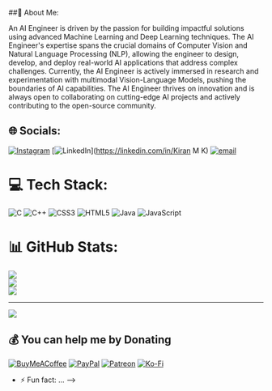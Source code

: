 ##💫 About Me:

An AI Engineer is driven by the passion for building impactful solutions using advanced Machine Learning and Deep Learning techniques. The AI Engineer's expertise spans the crucial domains of Computer Vision and Natural Language Processing (NLP), allowing the engineer to design, develop, and deploy real-world AI applications that address complex challenges. Currently, the AI Engineer is actively immersed in research and experimentation with multimodal Vision-Language Models, pushing the boundaries of AI capabilities. The AI Engineer thrives on innovation and is always open to collaborating on cutting-edge AI projects and actively contributing to the open-source community.


## 🌐 Socials:
[![Instagram](https://img.shields.io/badge/Instagram-%23E4405F.svg?logo=Instagram&logoColor=white)](https://instagram.com/kiran_m_k1803) [![LinkedIn](https://img.shields.io/badge/LinkedIn-%230077B5.svg?logo=linkedin&logoColor=white)](https://linkedin.com/in/Kiran M K) [![email](https://img.shields.io/badge/Email-D14836?logo=gmail&logoColor=white)](mailto:kiranmk1803@gmail.com) 

# 💻 Tech Stack:
![C](https://img.shields.io/badge/c-%2300599C.svg?style=for-the-badge&logo=c&logoColor=white) ![C++](https://img.shields.io/badge/c++-%2300599C.svg?style=for-the-badge&logo=c%2B%2B&logoColor=white) ![CSS3](https://img.shields.io/badge/css3-%231572B6.svg?style=for-the-badge&logo=css3&logoColor=white) ![HTML5](https://img.shields.io/badge/html5-%23E34F26.svg?style=for-the-badge&logo=html5&logoColor=white) ![Java](https://img.shields.io/badge/java-%23ED8B00.svg?style=for-the-badge&logo=openjdk&logoColor=white) ![JavaScript](https://img.shields.io/badge/javascript-%23323330.svg?style=for-the-badge&logo=javascript&logoColor=%23F7DF1E)
# 📊 GitHub Stats:
![](https://github-readme-stats.vercel.app/api?username=kiranmkHackHeroic&theme=material-palenight&hide_border=false&include_all_commits=true&count_private=true)<br/>
![](https://nirzak-streak-stats.vercel.app/?user=kiranmkHackHeroic&theme=material-palenight&hide_border=false)<br/>
![](https://github-readme-stats.vercel.app/api/top-langs/?username=kiranmkHackHeroic&theme=material-palenight&hide_border=false&include_all_commits=true&count_private=true&layout=compact)

---
[![](https://visitcount.itsvg.in/api?id=kiranmkHackHeroic&icon=0&color=0)](https://visitcount.itsvg.in)

  ## 💰 You can help me by Donating
  [![BuyMeACoffee](https://img.shields.io/badge/Buy%20Me%20a%20Coffee-ffdd00?style=for-the-badge&logo=buy-me-a-coffee&logoColor=black)](https://buymeacoffee.com/kiranmkHackHeroic) [![PayPal](https://img.shields.io/badge/PayPal-00457C?style=for-the-badge&logo=paypal&logoColor=white)](https://paypal.me/kiranmkHackHeroic) [![Patreon](https://img.shields.io/badge/Patreon-F96854?style=for-the-badge&logo=patreon&logoColor=white)](https://patreon.com/kiranmkHackHeroic) [![Ko-Fi](https://img.shields.io/badge/Ko--fi-F16061?style=for-the-badge&logo=ko-fi&logoColor=white)](https://ko-fi.com/kiranmkHackHeroic) 

  
<!-- Proudly created with GPRM ( https://gprm.itsvg.in ) -->
- ⚡ Fun fact: ...
-->
